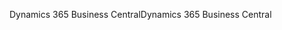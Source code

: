 <span data-ttu-id="22e58-101">Dynamics 365 Business Central</span><span class="sxs-lookup"><span data-stu-id="22e58-101">Dynamics 365 Business Central</span></span>
